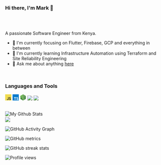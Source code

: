 ### Hi there, I'm Mark 👋
<br />
<br />

A passionate Software Engineer from Kenya.
- 🔭 I'm currently focusing on Flutter, Firebase, GCP and everything in between
- 🌱 I'm currently learning Infrastructure Automation using Terraform and Site Reliability Engineering
- 💬 Ask me about anything [here](https://github.com/CarltonK/CarltonK/issues)
<br />

### Languages and Tools
<code><img height="20" src="https://raw.githubusercontent.com/github/explore/80688e429a7d4ef2fca1e82350fe8e3517d3494d/topics/javascript/javascript.png"></code>
<code><img height="20" src="https://raw.githubusercontent.com/github/explore/80688e429a7d4ef2fca1e82350fe8e3517d3494d/topics/typescript/typescript.png"></code>
<code><img height="20" src="https://raw.githubusercontent.com/github/explore/80688e429a7d4ef2fca1e82350fe8e3517d3494d/topics/nodejs/nodejs.png"></code>
<code><img height="20" src="https://raw.githubusercontent.com/jmnote/z-icons/master/16x16/python.png"></code>
<code><img height="20" src="https://raw.githubusercontent.com/jmnote/z-icons/master/16x16/bash.png"></code>

<br />
<img align="center"
    src="https://github-readme-stats.vercel.app/api?username=CarltonK&count_private=true&show_icons=true&include_all_commits=true&theme=material-palenight"
    alt="My Github Stats" />
</a>

<br />
<img align="center"
    src="https://github-readme-stats.vercel.app/api/top-langs/?username=CarltonK&langs_count=10&layout=compact&theme=material-palenight" />
</a>

![GitHub Activity Graph](https://activity-graph.herokuapp.com/graph?username=CarltonK)  

![GitHub metrics](https://metrics.lecoq.io/CarltonK)  

![GitHub streak stats](https://github-readme-streak-stats.herokuapp.com/?user=CarltonK)  

![Profile views](https://gpvc.arturio.dev/CarltonK) 
